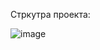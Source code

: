 Стркутра проекта:

![image](https://github.com/EvgeniyAnisiforov/compiler_hackathon/assets/110033694/502db5a7-d115-4406-a48b-32864c458876)


